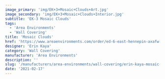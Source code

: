 ```yaml
---
image_primary: 'img/EK+3+Mosaic+Clouds+Art.jpg'
image_secondary: 'img/EK+3+Mosaic+Clouds+Interior.jpg'
subtitle: 'EK-3 Mosaic Clouds'
tags:
  - 'Area Environments'
  - 'Wall Covering'
title: 'Mosaic Clouds'
href: 'https://www.areaenvironments.com/order/ed-6-east-hennepin-axafw-w3l9w'
designer: 'Erin Kaya'
category: 'Wall Covering'
manufacturer: 'Area Environments'
description: ''
slug: '/manufacturers/area-environments/wall-covering/erin-kaya-mosaic-clouds'
date: '2021-02-17'
---
```

